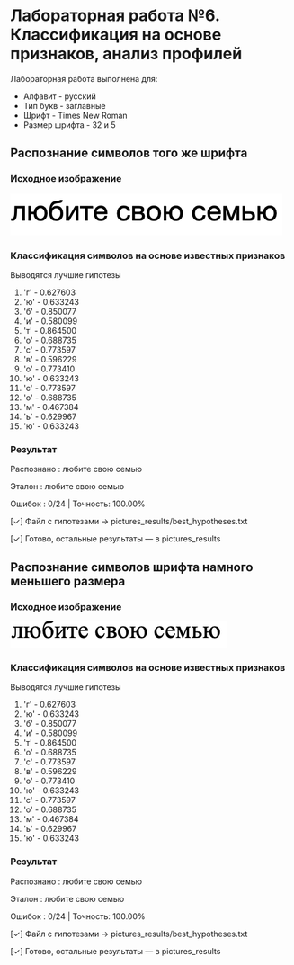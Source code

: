 # Лабораторная работа №6. Классификация на основе признаков, анализ профилей

Лабораторная работа выполнена для:

- Алфавит - русский
- Тип букв - заглавные 
- Шрифт - Times New Roman 
- Размер шрифта - 32 и 5

## Распознание символов того же шрифта

### Исходное изображение

![phrase](../pictures_src/phrase.bmp)

### Классификация символов на основе известных признаков

Выводятся лучшие гипотезы

1. 'г' - 0.627603
2. 'ю' - 0.633243
3. 'б' - 0.850077
4. 'и' - 0.580099
5. 'т' - 0.864500
6. 'о' - 0.688735
7. 'с' - 0.773597
8. 'в' - 0.596229
9. 'о' - 0.773410
10. 'ю' - 0.633243
11. 'с' - 0.773597
12. 'о' - 0.688735
13. 'м' - 0.467384
14. 'ь' - 0.629967
15. 'ю' - 0.633243

### Результат

Распознано : любите свою семью

Эталон     : любите свою семью

Ошибок     : 0/24  |  Точность: 100.00%

[✓] Файл с гипотезами → pictures_results/best_hypotheses.txt

[✓] Готово, остальные результаты — в pictures_results


## Распознание символов шрифта намного меньшего размера

### Исходное изображение

![phrase](../pictures_src/phrase2.bmp)

### Классификация символов на основе известных признаков

Выводятся лучшие гипотезы

1. 'г' - 0.627603
2. 'ю' - 0.633243
3. 'б' - 0.850077
4. 'и' - 0.580099
5. 'т' - 0.864500
6. 'о' - 0.688735
7. 'с' - 0.773597
8. 'в' - 0.596229
9. 'о' - 0.773410
10. 'ю' - 0.633243
11. 'с' - 0.773597
12. 'о' - 0.688735
13. 'м' - 0.467384
14. 'ь' - 0.629967
15. 'ю' - 0.633243


### Результат

Распознано : любите свою семью

Эталон     : любите свою семью

Ошибок     : 0/24  |  Точность: 100.00%

[✓] Файл с гипотезами → pictures_results/best_hypotheses.txt

[✓] Готово, остальные результаты — в pictures_results